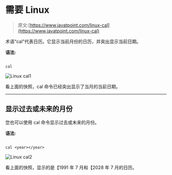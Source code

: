 # 需要 Linux

> 原文:[https://www.javatpoint.com/linux-cal](https://www.javatpoint.com/linux-cal)

术语“cal”代表日历。它显示当前月份的日历，并突出显示当前日期。

**语法:**

```

cal

```

![Linux cal1](../Images/4d1b8fb96a5a051b5aff2dd364809872.png)

看上面的快照，cal 命令已经突出显示了当月的当前日期。

* * *

## 显示过去或未来的月份

您也可以使用 cal 命令显示过去或未来的月份。

**语法:**

```

cal <year></year> 
```

![Linux cal2](../Images/55afe507b28f3b3a6509b32ac4594f37.png)

看上面的快照，显示的是【1991 年 7 月和【2028 年 7 月的日历。